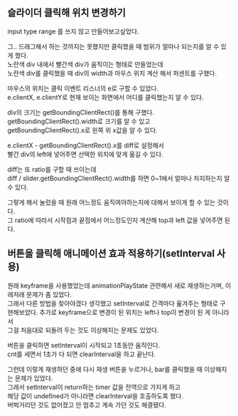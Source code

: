## 슬라이더 클릭해 위치 변경하기
input type range 를 쓰지 않고 만들어보고싶었다.   

그.. 드래그해서 하는 것까지는 못했지만 클릭했을 때 범위가 얼마나 되는지를 알 수 있게 했다.   
노란색 div 내에서 빨간색 div가 움직이는 형태로 만들었는데   
노란색 div를 클릭했을 때 div의 width과 마우스 위치 계산 해서 퍼센트를 구했다.

마우스의 위치는 클릭 이벤트 리스너의 e로 구할 수 있었다.   
e.clientX, e.clientY로 현재 보이는 화면에서 어디를 클릭했는지 알 수 있다.

div의 크기는 getBoundingClientRect()를 통해 구했다.   
getBoundingClientRect().width로 크기를 알 수 있고   
getBoundingClientRect().x로 왼쪽 위 x값을 알 수 있다.

e.clientX - getBoundingClientRect().x를 diff로 설정해서   
빨간 div의 left에 넣어주면 선택한 위치에 맞게 옮길 수 있다.

diff는 또 ratio를 구할 때 쓰이는데   
diff / slider.getBoundingClientRect().width를 하면 0~1에서 얼마나 차지하는지 알 수 있다.

그렇게 해서 눌렀을 때 원래 어느정도 움직여야하는지에 대해서 보이게 할 수 있는 것이다.   
그 ratio에 따라서 시작점과 끝점에서 어느정도인지 계산해 top과 left 값을 넣어주면 된다.

## 버튼을 클릭해 애니메이션 효과 적용하기(setInterval 사용)
원래 keyframe을 사용했었는데 animationPlayState 관련해서 새로 재생하는거며, 이래저래 문제가 좀 있었다.   
그래서 다른 방법을 찾아야겠다 생각했고 setInterval로 간격마다 욺겨주는 형태로 구현해보았다.
추가로 keyframe으로 변경이 된 위치는 left나 top이 변경이 된 게 아니라서   
그걸 처음대로 되돌려 두는 것도 이상해지는 문제도 있었다.

버튼을 클릭하면 setInterval이 시작되고 1초동안 움직인다.   
cnt를 세면서 1초가 다 되면 clearInterval을 하고 끝난다.
 
그런데 이렇게 재생하던 중에 다시 재생 버튼을 누르거나, bar를 클릭했을 때 이상해지는 문제가 있었다.   
그래서 setInterval이 return하는 timer 값을 전역으로 가지게 하고   
해당 값이 undefined가 아니라면 clearInterval을 호출하도록 했다.   
버벅거리던 것도 없어졌고 안 멈추고 계속 가던 것도 해결됐다.
